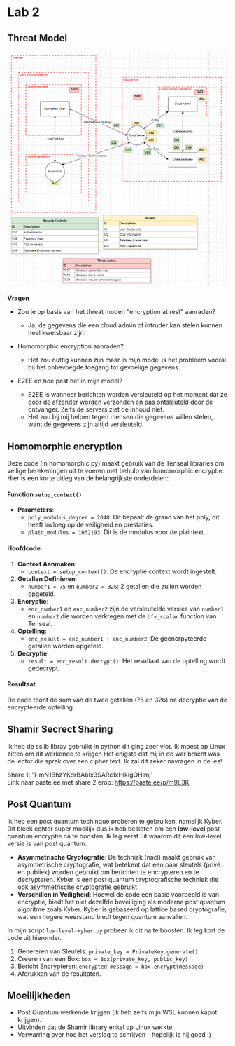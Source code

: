 # Lab 2

## Threat Model
![Threat-model](image-1.png)

**Vragen**
- Zou je op basis van het threat moden "encryption at rest" aanraden?
    - Ja, de gegevens die een cloud admin of intruder kan stelen kunnen heel kwetsbaar zijn.

- Homomorphic encryption aanraden? 
    - Het zou nuttig kunnen zijn maar in mijn model is het probleem vooral bij het onbevoegde toegang tot gevoelige gegevens.

- E2EE en hoe past het in mijn model?
    - E2EE is wanneer berichten worden versleuteld op het moment dat ze door de afzender worden verzonden en pas ontsleuteld door de ontvanger. Zelfs de servers ziet de inhoud niet.
    - Het zou bij mij helpen tegen mensen die gegevens willen stelen, want de gegevens zijn altijd versleuteld.


## Homomorphic encryption
Deze code (in homomorphic.py) maakt gebruik van de Tenseal libraries om veilige berekeningen uit te voeren met behulp van homomorphic encryptie. Hier is een korte uitleg van de belangrijkste onderdelen:

#### Function `setup_context()`
- **Parameters**:
  - `poly_modulus_degree = 2048`: Dit bepaalt de graad van het poly, dit heeft invloeg op de veiligheid en prestaties.
  - `plain_modulus = 1032193`: Dit is de modulus voor de plaintext.

#### Hoofdcode
1. **Context Aanmaken**:
   - `context = setup_context()`: De encryptie context wordt ingestelt.
2. **Getallen Definieren**:
   - `number1 = 75` en `number2 = 326`: 2 getallen die zullen worden opgeteld.
3. **Encryptie**:
   - `enc_number1` en `enc_number2` zijn de versleutelde versies van `number1` en `number2` die worden verkregen met de `bfv_scalar` function van Tenseal.
4. **Optelling**:
   - `enc_result = enc_number1 + enc_number2`: De geencrpyteerde getallen worden opgeteld.
5. **Decryptie**:
   - `result = enc_result.decrypt()`: Het resultaat van de optelling wordt gedecrypt.
#### Resultaat
De code toont de som van de twee getallen (75 en 326) na decryptie van de encrypteerde optelling.

## Shamir Secrect Sharing
Ik heb de sslib libray gebruikt in python dit ging zeer vlot. Ik moest op Linux zitten om dit werkende te krijgen
Het enigste dat mij in de war bracht was de lector die sprak over een cipher text. Ik zal dit zeker navragen in de les!

Share 1: '1-mN1BhzYKdrBA6Ix3SARc1xHlkIgQHimj' <br>
Link naar paste.ee met share 2 erop: https://paste.ee/p/m9E3K

## Post Quantum
Ik heb een post quantum techinque proberen te gebruiken, namelijk Kyber. Dit bleek echter super moeilijk dus ik heb besloten om een **low-level** post quantum encryptie na te boosten. Ik leg eerst uit waarom dit een low-level versie is van post quantum.
- **Asymmetrische Cryptografie**: De techniek (nacl) maakt gebruik van asymmetrische cryptografie, wat betekent dat een paar sleutels (privé en publiek) worden gebruikt om berichten te encrypteren en te decrypteren. Kyber is een post quantum cryptografische techniek die ook asymmetrische cryptografie gebruikt.
- **Verschillen in Veiligheid**: Hoewel de code een basic voorbeeld is van encryptie, biedt het niet dezelfde beveiliging als moderne post quantum algoritme zoals Kyber. Kyber is gebaseerd op lattice based cryptografie, wat een hogere weerstand biedt tegen quantum aanvallen.

In mijn script ```low-level-kyber.py``` probeer ik dit na te boosten. Ik leg kort de code uit hieronder.
1. Genereren van Sleutels: ```private_key = PrivateKey.generate()```
2. Creeren van een Box: ```box = Box(private_key, public_key)```
3. Bericht Encrypteren: ```encrypted_message = box.encrypt(message)```
4. Afdrukken van de resultaten.

## Moeilijkheden
- Post Quantum werkende krijgen (ik heb zelfs mijn WSL kunnen kapot krijgen).
- Uitvinden dat de Shamir library enkel op Linux werkte.
- Verwarring over hoe het verslag te schrijven - hopelijk is hij goed :)

